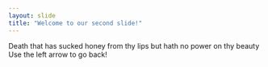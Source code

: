 ```yaml
---
layout: slide
title: "Welcome to our second slide!"
---
```

Death that has sucked honey from thy lips but hath no power on thy beauty
Use the left arrow to go back!
